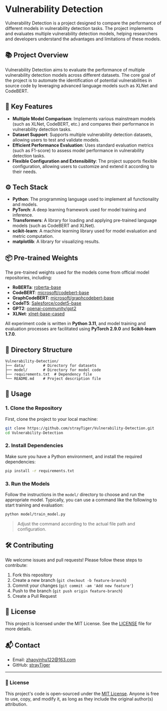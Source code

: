 
# Vulnerability Detection

Vulnerability Detection is a project designed to compare the performance of different models in vulnerability detection tasks. The project implements and evaluates multiple vulnerability detection models, helping researchers and developers understand the advantages and limitations of these models.

## 📚 Project Overview

Vulnerability Detection aims to evaluate the performance of multiple vulnerability detection models across different datasets. The core goal of the project is to automate the identification of potential vulnerabilities in source code by leveraging advanced language models such as XLNet and CodeBERT.

## 🔑 Key Features

- **Multiple Model Comparison**: Implements various mainstream models (such as XLNet, CodeBERT, etc.) and compares their performance in vulnerability detection tasks.
- **Dataset Support**: Supports multiple vulnerability detection datasets, allowing users to test and validate models.
- **Efficient Performance Evaluation**: Uses standard evaluation metrics (such as F1-score) to assess model performance in vulnerability detection tasks.
- **Flexible Configuration and Extensibility**: The project supports flexible configuration, allowing users to customize and extend it according to their needs.

## ⚙️ Tech Stack

- **Python**: The programming language used to implement all functionality and models.
- **PyTorch**: A deep learning framework used for model training and inference.
- **Transformers**: A library for loading and applying pre-trained language models (such as CodeBERT and XLNet).
- **scikit-learn**: A machine learning library used for model evaluation and metric computation.
- **matplotlib**: A library for visualizing results.

## 📦 Pre-trained Weights

The pre-trained weights used for the models come from official model repositories, including:

- **RoBERTa**: [roberta-base](https://huggingface.co/roberta-base)
- **CodeBERT**: [microsoft/codebert-base](https://huggingface.co/microsoft/codebert-base)
- **GraphCodeBERT**: [microsoft/graphcodebert-base](https://huggingface.co/microsoft/graphcodebert-base)
- **CodeT5**: [Salesforce/codet5-base](https://huggingface.co/Salesforce/codet5-base)
- **GPT2**: [openai-community/gpt2](https://huggingface.co/openai-community/gpt2)
- **XLNet**: [xlnet-base-cased](https://huggingface.co/xlnet-base-cased)

All experiment code is written in **Python 3.11**, and model training and evaluation processes are facilitated using **PyTorch 2.9.0** and **Scikit-learn 1.7.0**.

## 📁 Directory Structure

```
Vulnerability-Detection/
├── data/        # Directory for datasets
├── model/       # Directory for model code
├── requirements.txt  # Dependency file
└── README.md    # Project description file
```

## 🚀 Usage

### 1. Clone the Repository

First, clone the project to your local machine:

```bash
git clone https://github.com/strayTiger/Vulnerability-Detection.git
cd Vulnerability-Detection
```

### 2. Install Dependencies

Make sure you have a Python environment, and install the required dependencies:

```bash
pip install -r requirements.txt
```

### 3. Run the Models

Follow the instructions in the `model/` directory to choose and run the appropriate model. Typically, you can use a command like the following to start training and evaluation:

```bash
python model/train_model.py
```

> Adjust the command according to the actual file path and configuration.

## 🛠️ Contributing

We welcome issues and pull requests! Please follow these steps to contribute:

1. Fork this repository
2. Create a new branch (`git checkout -b feature-branch`)
3. Commit your changes (`git commit -am 'Add new feature'`)
4. Push to the branch (`git push origin feature-branch`)
5. Create a Pull Request

## 📄 License

This project is licensed under the MIT License. See the [LICENSE](./LICENSE) file for more details.

## 📬 Contact

- Email: zhaoyinhu122@163.com
- GitHub: [strayTiger](https://github.com/strayTiger)

---

### 📜 License

This project's code is open-sourced under the [MIT License](./LICENSE). Anyone is free to use, copy, and modify it, as long as they include the original author(s) attribution.

